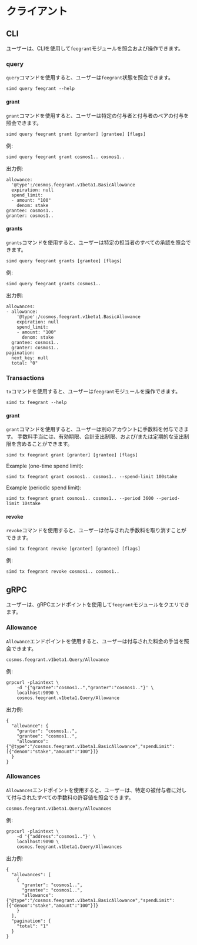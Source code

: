 # クライアント

## CLI

ユーザーは、CLIを使用して`feegrant`モジュールを照会および操作できます。

### query

`query`コマンドを使用すると、ユーザーは`feegrant`状態を照会できます。

```
simd query feegrant --help
```

#### grant

`grant`コマンドを使用すると、ユーザーは特定の付与者と付与者のペアの付与を照会できます。

```
simd query feegrant grant [granter] [grantee] [flags]
```

例:

```
simd query feegrant grant cosmos1.. cosmos1..
```

出力例:

```
allowance:
  '@type':/cosmos.feegrant.v1beta1.BasicAllowance
  expiration: null
  spend_limit:
  - amount: "100"
    denom: stake
grantee: cosmos1..
granter: cosmos1..
```

#### grants

`grants`コマンドを使用すると、ユーザーは特定の担当者のすべての承認を照会できます。

```
simd query feegrant grants [grantee] [flags]
```

例:

```
simd query feegrant grants cosmos1..
```

出力例:

```
allowances:
- allowance:
    '@type':/cosmos.feegrant.v1beta1.BasicAllowance
    expiration: null
    spend_limit:
    - amount: "100"
      denom: stake
  grantee: cosmos1..
  granter: cosmos1..
pagination:
  next_key: null
  total: "0"
```

### Transactions

`tx`コマンドを使用すると、ユーザーは`feegrant`モジュールを操作できます。

```
simd tx feegrant --help
```

#### grant

`grant`コマンドを使用すると、ユーザーは別のアカウントに手数料を付与できます。 手数料手当には、有効期限、合計支出制限、および/または定期的な支出制限を含めることができます。 

```
simd tx feegrant grant [granter] [grantee] [flags]
```

Example (one-time spend limit):

```
simd tx feegrant grant cosmos1.. cosmos1.. --spend-limit 100stake
```

Example (periodic spend limit):

```
simd tx feegrant grant cosmos1.. cosmos1.. --period 3600 --period-limit 10stake
```

#### revoke

`revoke`コマンドを使用すると、ユーザーは付与された手数料を取り消すことができます。

```
simd tx feegrant revoke [granter] [grantee] [flags]
```

例:

```
simd tx feegrant revoke cosmos1.. cosmos1..
```

## gRPC

ユーザーは、gRPCエンドポイントを使用して`feegrant`モジュールをクエリできます。

### Allowance

`Allowance`エンドポイントを使用すると、ユーザーは付与された料金の手当を照会できます。 

```
cosmos.feegrant.v1beta1.Query/Allowance
```

例:

```
grpcurl -plaintext \
    -d '{"grantee":"cosmos1..","granter":"cosmos1.."}' \
    localhost:9090 \
    cosmos.feegrant.v1beta1.Query/Allowance
```

出力例:

```
{
  "allowance": {
    "granter": "cosmos1..",
    "grantee": "cosmos1..",
    "allowance": {"@type":"/cosmos.feegrant.v1beta1.BasicAllowance","spendLimit":[{"denom":"stake","amount":"100"}]}
  }
}
```

### Allowances

`Allowances`エンドポイントを使用すると、ユーザーは、特定の被付与者に対して付与されたすべての手数料の許容値を照会できます。

```
cosmos.feegrant.v1beta1.Query/Allowances
```

例:

```
grpcurl -plaintext \
    -d '{"address":"cosmos1.."}' \
    localhost:9090 \
    cosmos.feegrant.v1beta1.Query/Allowances
```

出力例:

```
{
  "allowances": [
    {
      "granter": "cosmos1..",
      "grantee": "cosmos1..",
      "allowance": {"@type":"/cosmos.feegrant.v1beta1.BasicAllowance","spendLimit":[{"denom":"stake","amount":"100"}]}
    }
  ],
  "pagination": {
    "total": "1"
  }
}
```
